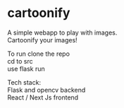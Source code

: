 # cartoonify


A simple webapp to play with images.  
Cartoonify your images!  


To run clone the repo  
cd to src  
use flask run  

Tech stack:   
Flask and opencv backend  
React / Next Js frontend  



